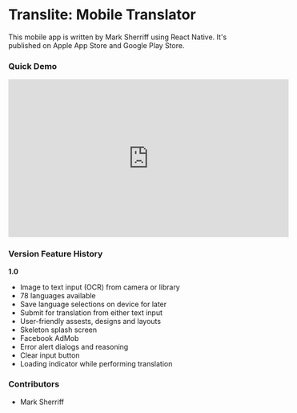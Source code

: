 # Translite: Mobile Translator
This mobile app is written by Mark Sherriff using React Native. It's published on Apple App Store and Google Play Store.

### Quick Demo

<iframe width="560" height="315" src="https://www.youtube.com/embed/cvNTddy40i0" title="YouTube video player" frameborder="0" allow="accelerometer; autoplay; clipboard-write; encrypted-media; gyroscope; picture-in-picture" allowfullscreen></iframe>

### Version Feature History
**1.0**
- Image to text input (OCR) from camera or library
- 78 languages available
- Save language selections on device for later
- Submit for translation from either text input
- User-friendly assests, designs and layouts
- Skeleton splash screen
- Facebook AdMob
- Error alert dialogs and reasoning
- Clear input button
- Loading indicator while performing translation
        
### Contributors

- Mark Sherriff
  
  
 

